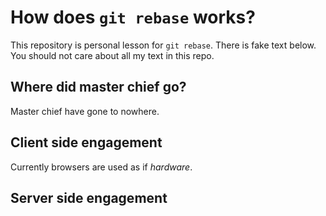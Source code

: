 # How does `git rebase` works?
This repository is personal lesson for `git rebase`. There is fake text below. You should not care about all my text in this repo.

## Where did master chief go?
Master chief have gone to nowhere.

## Client side engagement
Currently browsers are used as if _hardware_.

## Server side engagement
